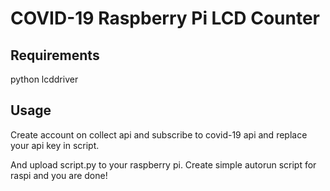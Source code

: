 # COVID-19 Raspberry Pi LCD Counter

## Requirements

python lcddriver

## Usage

Create account on collect api and subscribe to covid-19 api and replace your api key in script.

And upload script.py to your raspberry pi. Create simple autorun script for raspi and you are done!
